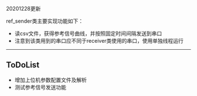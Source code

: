 20201228更新

ref_sender类主要实现功能如下：

- 读csv文件，获得参考信号曲线，并按照固定时间间隔发送到串口
- 注意到该类用到的串口应不同于receiver类使用的串口，使用单独线程运行

---

## ToDoList

- 增加上位机参数配置文件及解析
- 测试参考信号发送功能